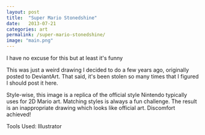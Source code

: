 ```yaml
---
layout: post
title:  "Super Mario Stonedshine"
date:   2013-07-21
categories: art
permalink: /super-mario-stonedshine/
image: "main.png"
---
```


<p class="post--full__excerpt">
	I have no excuse for this but at least it's funny
</p>

This was just a weird drawing I decided to do a few years ago, originally posted to DeviantArt. That said, it's been stolen so many times that I figured I should post it here.

Style-wise, this image is a replica of the official style Nintendo typically uses for 2D Mario art. Matching styles is always a fun challenge. The result is an inappropriate drawing which looks like official art. Discomfort achieved!

Tools Used: Illustrator